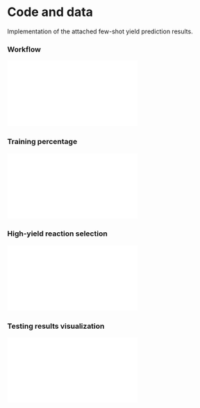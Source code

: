 # Code and data
Implementation of the attached few-shot yield prediction results. 

### Workflow
![image](image/workflow_updated.pdf)

### Training percentage
![image](./image/training_percentage.pdf)

### High-yield reaction selection
![image](./image/high-yield.pdf)

### Testing results visualization
![image](./image/scatter_plot.pdf)
